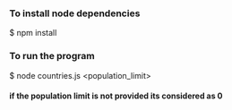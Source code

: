 ###  To install node dependencies
$ npm install

### To run the program
$ node countries.js <population_limit>

#### if the population limit is not provided its considered as 0
